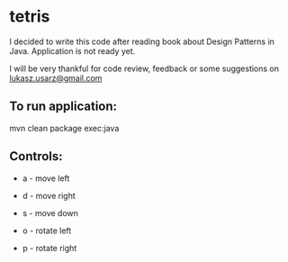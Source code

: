 # tetris
I decided to write this code after reading book about Design Patterns in Java. Application is not ready yet.

I will be very thankful for code review, feedback or some suggestions on lukasz.usarz@gmail.com


## To run application:
mvn clean package exec:java


## Controls:
* a - move left
* d - move right
* s - move down

* o - rotate left
* p - rotate right
